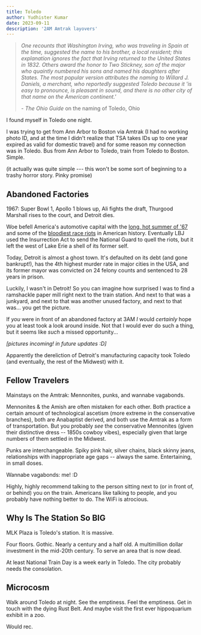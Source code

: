 ```yaml
---
title: Toledo
author: Yudhister Kumar
date: 2023-09-11
description: '2AM Amtrak layovers'
---
```


> *One recounts that Washington Irving, who was traveling in Spain at the time, suggested the name to his brother, a local resident; this explanation ignores the fact that Irving returned to the United States in 1832. Others award the honor to Two Stickney, son of the major who quaintly numbered his sons and named his daughters after States. The most popular version attributes the naming to Willard J. Daniels, a merchant, who reportedly suggested Toledo because it 'is easy to pronounce, is pleasant in sound, and there is no other city of that name on the American continent.'*
> 
> \- _The Ohio Guide_ on the naming of Toledo, Ohio

I found myself in Toledo one night.

I was trying to get from Ann Arbor to Boston via Amtrak (I had no working photo ID, and at the time I didn't realize that TSA takes IDs up to one year expired as valid for domestic travel) and for some reason my connection was in Toledo. Bus from Ann Arbor to Toledo, train from Toledo to Boston. Simple.

(it actually was quite simple --- this won't be some sort of beginning to a trashy horror story. Pinky promise)

## Abandoned Factories

1967: Super Bowl 1, Apollo 1 blows up, Ali fights the draft, Thurgood Marshall rises to the court, and Detroit dies.

Woe befell America's automotive capital with the [long, hot summer of '67](https://en.wikipedia.org/wiki/Long,_hot_summer_of_1967) and some of the [bloodiest race riots](https://en.wikipedia.org/wiki/1967_Detroit_riot) in American history. Eventually LBJ used the Insurrection Act to send the National Guard to quell the riots, but it left the west of Lake Erie a shell of its former self.

Today, Detroit is almost a ghost town. It's defaulted on its debt (and gone bankrupt!), has the 4th highest murder rate in major cities in the USA, and its former mayor was convicted on 24 felony counts and sentenced to 28 years in prison. 

Luckily, I wasn't in Detroit! So you can imagine how surprised I was to find a ramshackle paper mill right next to the train station. And next to that was a junkyard, and next to that was another unused factory, and next to that was... you get the picture.

If *you* were in front of an abandoned factory at 3AM *I* would *certainly* hope you at least took a look around inside. Not that I would ever do such a thing, but it seems like *such* a missed opportunity...

*[pictures incoming! in future updates :D]*

Apparently the dereliction of Detroit's manufacturing capacity took Toledo (and eventually, the rest of the Midwest) with it. 

## Fellow Travelers

Mainstays on the Amtrak: Mennonites, punks, and wannabe vagabonds.

Mennonites & the Amish are often mistaken for each other. Both practice a certain amount of technological ascetism (more extreme in the conservative branches), both are Anabaptist derived, and both use the Amtrak as a form of transportation. But you probably *see* the conservative Mennonites (given their distinctive dress -- 1850s cowboy vibes), especially given that large numbers of them settled in the Midwest.

Punks are interchangeable. Spiky pink hair, silver chains, black skinny jeans, relationships with inappropriate age gaps -- always the same. Entertaining, in small doses.

Wannabe vagabonds: me! :D

Highly, highly recommend talking to the person sitting next to (or in front of, or behind) you on the train. Americans like talking to people, and you probably have nothing better to do. The WiFi is atrocious.

## Why Is The Station So BIG

MLK Plaza is Toledo's station. It is massive.

Four floors. Gothic. Nearly a century and a half old. A multimillion dollar investment in the mid-20th century. To serve an area that is now dead.

At least National Train Day is a week early in Toledo. The city probably needs the consolation.

## Microcosm

Walk around Toledo at night. See the emptiness. Feel the emptiness. Get in touch with the dying Rust Belt. And maybe visit the first ever hippoquarium exhibit in a zoo.

Would rec.

